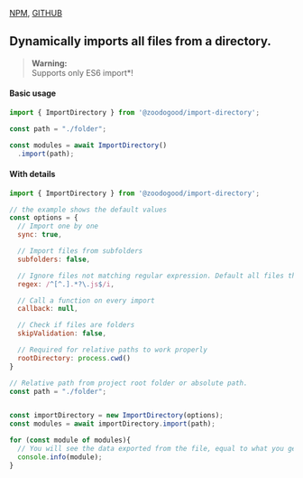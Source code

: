 [NPM](https://www.npmjs.com/package/@zoodogood/import-directory), [GITHUB](https://github.com/zoodogood/import-directory)  
## Dynamically imports all files from a directory.
> **Warning:**  
> Supports only ES6 import*!
#### Basic usage
```js
import { ImportDirectory } from '@zoodogood/import-directory';

const path = "./folder";

const modules = await ImportDirectory()
  .import(path);
```

#### With details
```js
import { ImportDirectory } from '@zoodogood/import-directory';

// the example shows the default values
const options = {
  // Import one by one
  sync: true,

  // Import files from subfolders
  subfolders: false,

  // Ignore files not matching regular expression. Default all files that do not start with a dot and end with `.js`
  regex: /^[^.].*?\.js$/i,

  // Call a function on every import
  callback: null,

  // Check if files are folders
  skipValidation: false,

  // Required for relative paths to work properly
  rootDirectory: process.cwd()
}

// Relative path from project root folder or absolute path.
const path = "./folder";


const importDirectory = new ImportDirectory(options);
const modules = await importDirectory.import(path);

for (const module of modules){
  // You will see the data exported from the file, equal to what you get with a normal import
  console.info(module);
}
```
